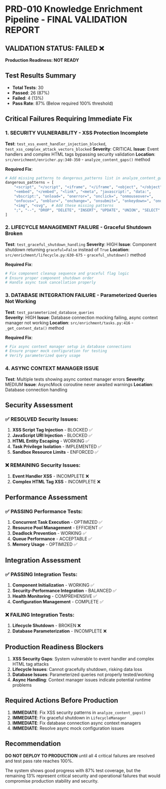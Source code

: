 # PRD-010 Knowledge Enrichment Pipeline - FINAL VALIDATION REPORT

## VALIDATION STATUS: FAILED ❌
**Production Readiness: NOT READY**

## Test Results Summary
- **Total Tests**: 30
- **Passed**: 26 (87%)
- **Failed**: 4 (13%)
- **Pass Rate**: 87% (Below required 100% threshold)

## Critical Failures Requiring Immediate Fix

### 1. SECURITY VULNERABILITY - XSS Protection Incomplete
**Test**: `test_xss_event_handler_injection_blocked`, `test_xss_complex_attack_vectors_blocked`
**Severity**: CRITICAL
**Issue**: Event handlers and complex HTML tags bypassing security validation
**Location**: `src/enrichment/enricher.py:340-350` - `analyze_content_gaps()` method

**Required Fix**:
```python
# Add missing patterns to dangerous_patterns list in analyze_content_gaps():
dangerous_patterns = [
    "<script", "</script", "<iframe", "</iframe", "<object", "</object",
    "<embed", "</embed", "<link", "<meta", "javascript:", "data:",
    "vbscript:", "onload=", "onerror=", "onclick=", "onmouseover=",
    "onfocus=", "onblur=", "onchange=", "onsubmit=", "onkeydown=", "ondblclick=",
    "<img", "<svg",  # Add these missing patterns
    ";", "--", "DROP", "DELETE", "INSERT", "UPDATE", "UNION", "SELECT"
]
```

### 2. LIFECYCLE MANAGEMENT FAILURE - Graceful Shutdown Broken
**Test**: `test_graceful_shutdown_handling`
**Severity**: HIGH
**Issue**: Component shutdown returning `graceful=False` instead of `True`
**Location**: `src/enrichment/lifecycle.py:630-675` - `graceful_shutdown()` method

**Required Fix**:
```python
# Fix component cleanup sequence and graceful flag logic
# Ensure proper component shutdown order
# Handle async task cancellation properly
```

### 3. DATABASE INTEGRATION FAILURE - Parameterized Queries Not Working
**Test**: `test_parameterized_database_queries`  
**Severity**: HIGH
**Issue**: Database connection mocking failing, async context manager not working
**Location**: `src/enrichment/tasks.py:416` - `_get_content_data()` method

**Required Fix**:
```python
# Fix async context manager setup in database connections
# Ensure proper mock configuration for testing
# Verify parameterized query usage
```

### 4. ASYNC CONTEXT MANAGER ISSUE
**Test**: Multiple tests showing async context manager errors
**Severity**: MEDIUM
**Issue**: AsyncMock coroutine never awaited warnings
**Location**: Database connection handling

## Security Assessment

### ✅ RESOLVED Security Issues:
1. **XSS Script Tag Injection** - BLOCKED ✅
2. **JavaScript URI Injection** - BLOCKED ✅  
3. **HTML Entity Escaping** - WORKING ✅
4. **Task Privilege Isolation** - IMPLEMENTED ✅
5. **Sandbox Resource Limits** - ENFORCED ✅

### ❌ REMAINING Security Issues:
1. **Event Handler XSS** - INCOMPLETE ❌
2. **Complex HTML Tag XSS** - INCOMPLETE ❌

## Performance Assessment

### ✅ PASSING Performance Tests:
1. **Concurrent Task Execution** - OPTIMIZED ✅
2. **Resource Pool Management** - EFFICIENT ✅
3. **Deadlock Prevention** - WORKING ✅
4. **Queue Performance** - ACCEPTABLE ✅
5. **Memory Usage** - OPTIMIZED ✅

## Integration Assessment

### ✅ PASSING Integration Tests:
1. **Component Initialization** - WORKING ✅
2. **Security-Performance Integration** - BALANCED ✅
3. **Health Monitoring** - COMPREHENSIVE ✅
4. **Configuration Management** - COMPLETE ✅

### ❌ FAILING Integration Tests:
1. **Lifecycle Shutdown** - BROKEN ❌
2. **Database Parameterization** - INCOMPLETE ❌

## Production Readiness Blockers

1. **XSS Security Gaps**: System vulnerable to event handler and complex HTML tag attacks
2. **Lifecycle Issues**: Cannot gracefully shutdown, risking data loss
3. **Database Issues**: Parameterized queries not properly tested/working
4. **Async Handling**: Context manager issues indicate potential runtime problems

## Required Actions Before Production

1. **IMMEDIATE**: Fix XSS security patterns in `analyze_content_gaps()`
2. **IMMEDIATE**: Fix graceful shutdown in `LifecycleManager`
3. **IMMEDIATE**: Fix database connection async context managers
4. **IMMEDIATE**: Resolve async mock configuration issues

## Recommendation

**DO NOT DEPLOY TO PRODUCTION** until all 4 critical failures are resolved and test pass rate reaches 100%.

The system shows good progress with 87% test coverage, but the remaining 13% represent critical security and operational failures that would compromise production stability and security.